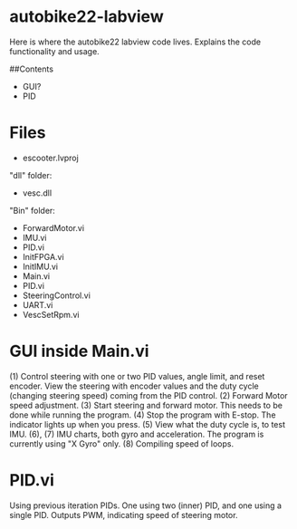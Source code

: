 # autobike22-labview

Here is where the autobike22 labview code lives.
Explains the code functionality and usage.

##Contents 

- GUI?
- PID

# Files

- escooter.lvproj

"dll" folder:
- vesc.dll

"Bin" folder:
- ForwardMotor.vi
- IMU.vi
- PID.vi
- InitFPGA.vi
- InitIMU.vi
- Main.vi
- PID.vi
- SteeringControl.vi
- UART.vi
- VescSetRpm.vi

# GUI inside Main.vi

(1) Control steering with one or two PID values, angle limit, and reset encoder. View the steering with encoder values and the duty cycle (changing steering speed) coming from the PID control.
(2) Forward Motor speed adjustment.
(3) Start steering and forward motor. This needs to be done while running the program.
(4) Stop the program with E-stop. The indicator lights up when you press.
(5) View what the duty cycle is, to test IMU.
(6), (7) IMU charts, both gyro and acceleration. The program is currently using "X Gyro" only.
(8) Compiling speed of loops.

# PID.vi

Using previous iteration PIDs. One using two (inner) PID, and one using a single PID. Outputs PWM, indicating speed of steering motor.